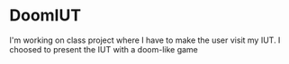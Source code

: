 # DoomIUT
I'm working on class project where I have to make the user visit my IUT. I choosed to present the IUT with a doom-like game
